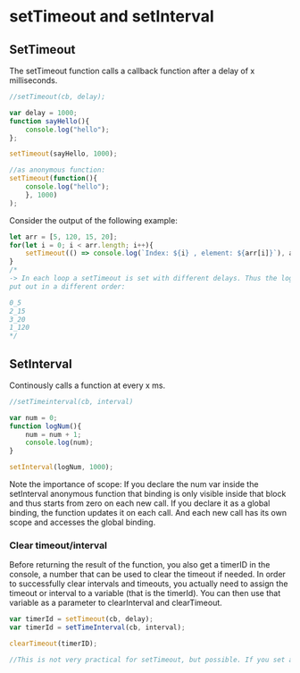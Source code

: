 # setTimeout and setInterval
## SetTimeout
The setTimeout function calls a callback function after a delay of x milliseconds.
```js
//setTimeout(cb, delay);

var delay = 1000;
function sayHello(){
    console.log("hello");
};

setTimeout(sayHello, 1000);

//as anonymous function:
setTimeout(function(){
    console.log("hello");
    }, 1000)
);
```
Consider the output of the following example:
```js
let arr = [5, 120, 15, 20];
for(let i = 0; i < arr.length; i++){
    setTimeout(() => console.log(`Index: ${i} , element: ${arr[i]}`), arr[i])
}
/*
-> In each loop a setTimeout is set with different delays. Thus the log are 
put out in a different order:

0_5
2_15
3_20
1_120
*/
```
## SetInterval
Continously calls a function at every x ms.
```js
//setTimeinterval(cb, interval) 

var num = 0;
function logNum(){
    num = num + 1; 
    console.log(num);
}

setInterval(logNum, 1000);
```
Note the importance of scope: If you declare the num var inside the setInterval anonymous function that binding is only visible inside that block and thus starts from zero on each new call. If you declare it as a global binding, the function updates it on each call. And each new call has its own scope and accesses the global binding.   

### Clear timeout/interval
Before returning the result of the function, you also get a timerID in the console, a number that can be used to clear the timeout if needed. In order to successfully clear intervals and timeouts, you actually need to assign the timeout or interval to a variable (that is the timerId). You can then use that variable as a parameter to clearInterval and clearTimeout. 
```js
var timerId = setTimeout(cb, delay);
var timerId = setTimeInterval(cb, interval);

clearTimeout(timerID);

//This is not very practical for setTimeout, but possible. If you set a clearTimeout the original timeout delay will not apply.
```